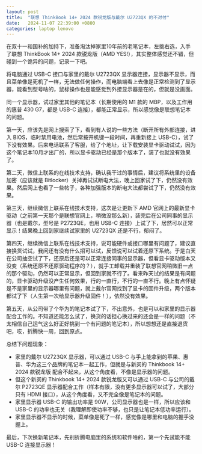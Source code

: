 ```yaml
---
layout: post
title:  "联想 ThinkBook 14+ 2024 款锐龙版与戴尔 U2723QX 的不对付"
date:   2024-11-07 22:39:00 +0800
categories: laptop lenovo
---
```


在双十一和国补的加持下，准备淘汰掉家里10年前的老笔记本，左挑右选，入手了联想 ThinkBook 14+ 2024 款锐龙版（AMD YES!），其实整体感觉还不错，但碰到一个诡异的问题，记录一下吧。

将电脑通过 USB-C 接口与家里的戴尔 U2723QX 显示器连接，显示器不显示，而且菜单像是死机了一样，无法做任何操作，而电脑端看上去像是正常检测到了显示器，能看到型号啥的，鼠标操作也是能感觉到外接显示器是在的，但就是没画面。

同一个显示器，试过家里其他的笔记本（长期使用的 M1 款的 MBP，以及工作用的惠普 430 G7，都是 USB-C 连接），都能正常显示，所以感觉像是联想笔记本的问题。

第一天，应该先是网上搜索了下，看到有人说的一些方法（断开所有外部连接，进入 BIOS，临时禁用电池，然后常按开机键一段时间，再重新接上 USB-C），试了下没有效果。后来电话联系了客服，给了个地址，让下载安装显卡驱动试试，因为这个笔记本10月才出厂的，所以显卡驱动已经是那个版本了，装了也就没有效果了。

第二天，微信上联系的在线技术支持，确认我干过的事情后，建议将系统里的设备加密（应该就是 Bitlocker）关掉再试试断电大法，晚上回家试了下，仍然没有效果。然后网上也看了一些帖子，各种加强版本的断电大法都尝试了下，仍然没有效果。

第三天，继续微信上联系在线技术支持，这次是让更新下 AMD 官网上的最新显卡驱动（之前第一天那个是联想官网上，稍微没那么新），装完后在公司同事的显示器（也是戴尔，型号是 P2723QE，也用 USB-C 连接）上试了下，居然可以正常显示！结果晚上回到家继续试家里的 U2723QX 还是不行，郁闷了。

第四天，继续微信上联系在线技术支持，说可能硬件或接口哪里有问题了，建议直接换货试试，我问还有没有什么招可以试，反馈说可以试着还原下系统。于是白天在公司抽空试了下，还原后还是可以正常连接同事的显示器，但看显卡驱动版本又没变（系统还原不还原驱动程序的？），就手工卸载并重装了联想官网稍微旧一点的那个驱动，仍然可以正常显示，但回到家就不行了。看来昨天试的结果是有问题的，显卡驱动升级没产生任何效果，行的一直行，不行的一直不行。晚上有点怀疑是不是家里的显示器哪里有问题，就上戴尔官网找到了显卡的固件升级，两个版本都试了下（人生第一次给显示器升级固件！），依然没有效果。

第五天，从公司带了个华为的笔记本试了下，不出意外，也是可以和家里的显示器配合工作的。不知道还能怎么试了，换货的话担心换过来的还会是一样的问题（不太相信自己运气这么好正好挑到一个有问题的笔记本），所以想想还是直接退货吧，哎，折腾快一周，回到原点。

总结下问题现象：
* 家里的戴尔 U2723QX 显示器，可以通过 USB-C 与手上能拿到的苹果、惠普、华为这三个品牌的笔记本一起工作，但就是与新买的 Thinkbook 14+ 2024 款锐龙版 配合不起来，从这个角度看，不像是显示器的问题。
* 但这个新买的 Thinkbook 14+  2024 款锐龙版又可以通过 USB-C 与公司的戴尔 P2723QE 显示器配合工作（样本有限，没有更多显示器可以试了，大部分只有 HDMI 接口），从这个角度看，又不完全像是笔记本的问题。
* 家里显示器 USB-C 的输出功率是 90W，公司显示器也是一样，所以应该和 USB-C 的功率也无关（我理解即使功率不够，也只是让笔记本低功率运行）。
* 家里显示器不显示的时候，菜单像是死了一样，感觉像是哪里和电脑的握手没握上。

最后，下次换新笔记本，先别折腾电脑里的系统和软件啥的，第一个先试能不能 USB-C 连接显示器！

<script src="https://utteranc.es/client.js"
        repo="yingang/yingang.github.io"
        issue-term="pathname"
        label="Comment"
        theme="github-light"
        crossorigin="anonymous"
        async>
</script>